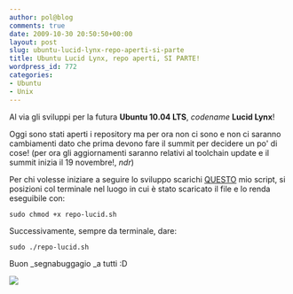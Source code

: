 ```yaml
---
author: pol@blog
comments: true
date: 2009-10-30 20:50:50+00:00
layout: post
slug: ubuntu-lucid-lynx-repo-aperti-si-parte
title: Ubuntu Lucid Lynx, repo aperti, SI PARTE!
wordpress_id: 772
categories:
- Ubuntu
- Unix
---
```


Al via gli sviluppi per la futura **Ubuntu 10.04 LTS**, _codename_ **Lucid Lynx**!

Oggi sono stati aperti i repository ma per ora non ci sono e non ci saranno cambiamenti dato che prima devono fare il summit per decidere un po' di cose! (per ora gli aggiornamenti saranno relativi al toolchain update e il summit inizia il 19 novembre!, _ndr_)

Per chi volesse iniziare a seguire lo sviluppo scarichi [QUESTO](http://www.fileden.com/files/2008/6/10/1953114/repo-lucid.sh) mio script, si posizioni col terminale nel luogo in cui è stato scaricato il file e lo renda eseguibile con:


`sudo chmod +x repo-lucid.sh`


Successivamente, sempre da terminale, dare:


`sudo ./repo-lucid.sh`


Buon _segnabuggagio _a tutti :D


[![](http://imgur.com/MBjOP.jpg)](http://imgur.com/MBjOP.jpg)
